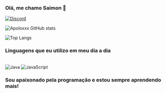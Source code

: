 
### Olá, me chamo Saimon 🤙

[![Discord](https://img.shields.io/badge/Discord-7289DA?style=for-the-badge&logo=discord&logoColor=white)](https://discord.gg/uwspFaWEaK)

![Apoloxxx GitHub stats](https://github-readme-stats.vercel.app/api?username=apoloxxZ&show_icons=true&theme=dracula)

![Top Langs](https://github-readme-stats.vercel.app/api/top-langs/?username=apoloxxz&hide_progress=true)

### Linguagens que eu utilizo em meu dia a dia

<div style="display_inline_block"></br>
    <img align="center" alt="Java" src= "https://img.shields.io/badge/Java-ED8B00?style=for-the-badge&logo=openjdk&logoColor=white" />
    <img align="center" alt="JavaScript" src= "https://img.shields.io/badge/JavaScript-F7DF1E?style=for-the-badge&logo=javascript&logoColor=black" />
</div>

### Sou apaixonado pela programação e estou sempre aprendendo mais!
